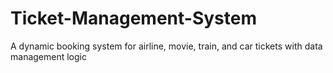# Ticket-Management-System
A dynamic booking system for airline, movie, train, and car tickets with data management logic
